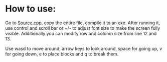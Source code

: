 # How to use:
Go to [Source.cpp](Source.cpp), copy the entire file, compile it to an exe. After running it, use control and scroll bar or +/- to adjust font size to make the screen fully visible.
Additionally you can modify row and column size from line 12 and 13.

Use wasd to move around, arrow keys to look around, space for going up, v for going down, e to place blocks and q to break them.
